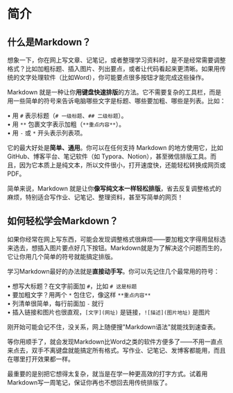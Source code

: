 # 简介

## 什么是Markdown？

想象一下，你在网上写文章、记笔记，或者整理学习资料时，是不是经常需要调整格式？比如加粗标题、插入图片、列出要点，或者让代码看起来更清晰。如果用传统的文字处理软件（比如Word），你可能要点很多按钮才能完成这些操作。  

Markdown 就是一种让你**用键盘快速排版**的方法。它不需要复杂的工具栏，而是用一些简单的符号来告诉电脑哪些文字是标题、哪些要加粗、哪些是列表。比如：  

• 用 `#` 表示标题（`# 一级标题`、`## 二级标题`）。  
• 用 `**` 包裹文字表示加粗（`**重点内容**`）。  
• 用 `-` 或 `*` 开头表示列表项。  

它的最大好处是**简单、通用**。你可以在任何支持 Markdown 的地方使用它，比如 GitHub、博客平台、笔记软件（如 Typora、Notion），甚至微信排版工具。而且，因为它本质上是纯文本，所以文件很小，打开速度快，还能轻松转换成网页或PDF。  

简单来说，Markdown 就是让你**像写纯文本一样轻松排版**，省去反复调整格式的麻烦，特别适合写作业、记笔记、整理资料，甚至写简单的网页！

## 如何轻松学会Markdown？

如果你经常在网上写东西，可能会发现调整格式很麻烦——要加粗文字得用鼠标选来选去，想插入图片要点好几下按钮。Markdown就是为了解决这个问题而生的，它让你用几个简单的符号就能搞定排版。  

学习Markdown最好的办法就是**直接动手写**。你可以先记住几个最常用的符号：  

• 想写大标题？在文字前面加 `#`，比如 `# 这是标题`  
• 要加粗文字？用两个 `*` 包住它，像这样 `**重点内容**`  
• 列清单很简单，每行前面加 `-` 就行  
• 插入链接和图片也很直观，`[文字](网址)` 是链接，`![描述](图片地址)` 是图片  

刚开始可能会记不住，没关系，网上随便搜"Markdown语法"就能找到速查表。

等你用顺手了，就会发现Markdown比Word之类的软件方便多了——不用一直点来点去，双手不离键盘就能搞定所有格式。写作业、记笔记、发博客都能用，而且在哪里打开效果都一样。  

最重要的是别把它想得太复杂，就当是在学一种更高效的打字方式。试着用Markdown写一周笔记，保证你再也不想回去用传统排版了。
